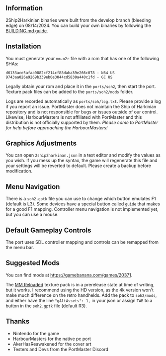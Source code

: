 ## Information
2Ship2Harkinian binaries were built from the develop branch (bleeding edge) on 08/14/2024. You can build your own binaries by following the [BUILDING.md guide](soh2/BUILDING.md).

## Installation
You must generate your `mm.o2r` file with a rom that has one of the following SHAs:

```
d6133ace5afaa0882cf214cf88daba39e266c078 - N64 US
9743aa026e9269b339eb0e3044cd5830a440c1fd - GC US
```

Legally obtain your rom and place it in the `ports/soh2`, then start the port. Texture pack files can be added to the `ports/soh2/mods` folder.

Logs are recorded automatically as `ports/soh/log.txt`. Please provide a log if you report an issue. PortMaster does not maintain the Ship of Harkinian repository and is not responsible for bugs or issues outside of our control. Likewise, HarbourMasters is not affiliated with PortMaster and this distribution is not officially supported by them. *Please come to PortMaster for help before approaching the HarbourMasters!*

## Graphics Adjustments
You can open `2ship2harkinan.json` in a text editor and modify the values as you wish. If you mess up the syntax, the game will regenerate this file and your settings will be reverted to default. Please create a backup before modification.

## Menu Navigation
There is a `soh2.gptk` file you can use to change which button emulates F1 (default is L3). Some devices have a special button called `guide` that makes for a good F1 mapping. Controller menu navigation is not implemented yet, but you can use a mouse.

## Default Gameplay Controls
The port uses SDL controller mapping and controls can be remapped from the menu bar.

## Suggested Mods
You can find mods at https://gamebanana.com/games/20371.

The [MM Reloaded](https://github.com/GhostlyDark/MM-Reloaded-2S2H) texture pack is in a prerelease state at time of writing, but it works. I recommend using the HD version, as the 4k version won't make much difference on the retro handhelds. Add the pack to `soh2/mods`, and either have the line `"gAltAssets": 1,` in your json or assign `TAB` to a button in the `soh2.gptk` file (default R3).

## Thanks
- Nintendo for the game  
- HarbourMasters for the native pc port  
- AkerHasReawakened for the cover art  
- Testers and Devs from the PortMaster Discord  




